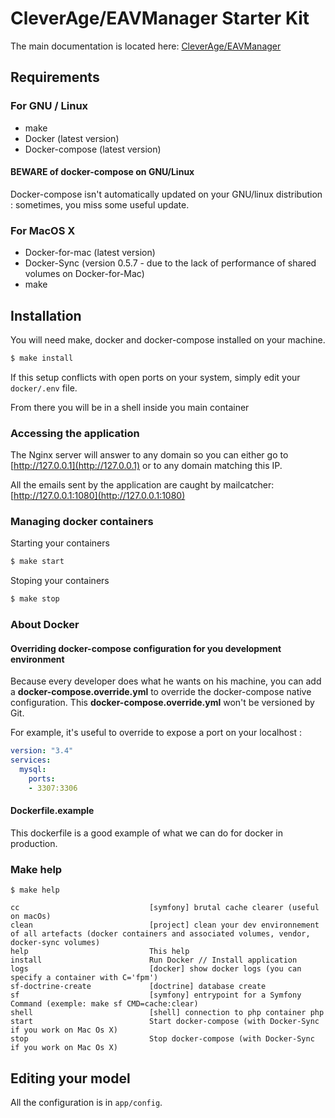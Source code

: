 CleverAge/EAVManager Starter Kit
================================

The main documentation is located here: [CleverAge/EAVManager](https://github.com/cleverage/eav-manager)

## Requirements
### For GNU / Linux

* make
* Docker (latest version)
* Docker-compose (latest version)

#### BEWARE of docker-compose on GNU/Linux

Docker-compose isn't automatically updated on your GNU/linux distribution : 
sometimes, you miss some useful update. 

### For MacOS X

* Docker-for-mac (latest version)
* Docker-Sync (version 0.5.7 - due to the lack of performance of shared volumes on Docker-for-Mac)
* make

## Installation

You will need make, docker and docker-compose installed on your machine.

````bash
$ make install
````

If this setup conflicts with open ports on your system, simply edit your ````docker/.env```` file.

From there you will be in a shell inside you main container

### Accessing the application

The Nginx server will answer to any domain so you can either go to [http://127.0.0.1](http://127.0.0.1) or to any
domain matching this IP.

All the emails sent by the application are caught by mailcatcher: [http://127.0.0.1:1080](http://127.0.0.1:1080)

### Managing docker containers

Starting your containers

````bash
$ make start
````

Stoping your containers

````bash
$ make stop
````

### About Docker

#### Overriding docker-compose configuration for you development environment

Because every developer does what he wants on his machine, you can add a **docker-compose.override.yml** 
to override the docker-compose native configuration. This **docker-compose.override.yml** won't be versioned by Git.

For example, it's useful to override to expose a port on your localhost :

```yaml
version: "3.4"
services:
  mysql:
    ports:
    - 3307:3306
```

#### Dockerfile.example

This dockerfile is a good example of what we can do for docker in production.

### Make help

```shell
$ make help

cc                             [symfony] brutal cache clearer (useful on macOs)
clean                          [project] clean your dev environnement of all artefacts (docker containers and associated volumes, vendor, docker-sync volumes)
help                           This help
install                        Run Docker // Install application
logs                           [docker] show docker logs (you can specify a container with C='fpm')
sf-doctrine-create             [doctrine] database create
sf                             [symfony] entrypoint for a Symfony Command (exemple: make sf CMD=cache:clear)
shell                          [shell] connection to php container php
start                          Start docker-compose (with Docker-Sync if you work on Mac Os X)
stop                           Stop docker-compose (with Docker-Sync if you work on Mac Os X)
```

## Editing your model

All the configuration is in ````app/config````.
